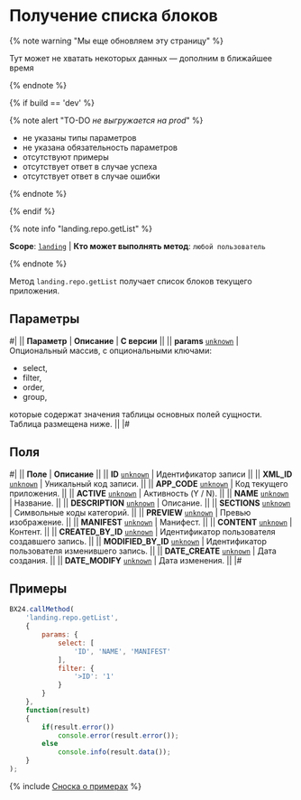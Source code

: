 # Получение списка блоков

{% note warning "Мы еще обновляем эту страницу" %}

Тут может не хватать некоторых данных — дополним в ближайшее время

{% endnote %}

{% if build == 'dev' %}

{% note alert "TO-DO _не выгружается на prod_" %}

- не указаны типы параметров
- не указана обязательность параметров
- отсутствуют примеры
- отсутствует ответ в случае успеха
- отсутствует ответ в случае ошибки

{% endnote %}

{% endif %}

{% note info "landing.repo.getList" %}

**Scope**: [`landing`](../../scopes/permissions.md) | **Кто может выполнять метод**: `любой пользователь`

{% endnote %}

Метод `landing.repo.getList` получает список блоков текущего приложения.

## Параметры

#|
|| **Параметр** | **Описание** | **С версии** ||
|| **params**
[`unknown`](../../data-types.md) | Опциональный массив, с опциональными ключами:
- select,
- filter,
- order,
- group,

которые содержат значения таблицы основных полей сущности. Таблица размещена ниже. ||
|#

## Поля

#|
|| **Поле** | **Описание** ||
|| **ID**
[`unknown`](../../data-types.md) | Идентификатор записи ||
|| **XML_ID**
[`unknown`](../../data-types.md) | Уникальный код записи. ||
|| **APP_CODE**
[`unknown`](../../data-types.md) | Код текущего приложения. ||
|| **ACTIVE**
[`unknown`](../../data-types.md) | Активность (Y / N). ||
|| **NAME**
[`unknown`](../../data-types.md) | Название. ||
|| **DESCRIPTION**
[`unknown`](../../data-types.md) | Описание. ||
|| **SECTIONS**
[`unknown`](../../data-types.md) | Символьные коды категорий. ||
|| **PREVIEW**
[`unknown`](../../data-types.md) | Превью изображение. ||
|| **MANIFEST**
[`unknown`](../../data-types.md) | Манифест. ||
|| **CONTENT**
[`unknown`](../../data-types.md) | Контент. ||
|| **CREATED_BY_ID**
[`unknown`](../../data-types.md) | Идентификатор пользователя создавшего запись. ||
|| **MODIFIED_BY_ID**
[`unknown`](../../data-types.md) | Идентификатор пользователя изменившего запись. ||
|| **DATE_CREATE**
[`unknown`](../../data-types.md) | Дата создания. ||
|| **DATE_MODIFY**
[`unknown`](../../data-types.md) | Дата изменения. ||
|#

## Примеры

```js
BX24.callMethod(
    'landing.repo.getList',
    {
        params: {
            select: [
                'ID', 'NAME', 'MANIFEST'
            ],
            filter: {
                '>ID': '1'
            }
        }
    },
    function(result)
    {
        if(result.error())
            console.error(result.error());
        else
            console.info(result.data());
    }
);
```

{% include [Сноска о примерах](../../../_includes/examples.md) %}